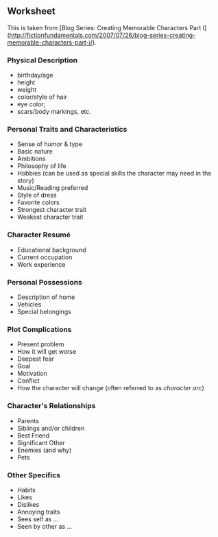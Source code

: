 
## Worksheet

This is taken from [Blog Series: Creating Memorable Characters Part I]
(http://fictionfundamentals.com/2007/07/26/blog-series-creating-memorable-characters-part-i/).

### Physical Description

 * birthday/age
 * height
 * weight
 * color/style of hair
 * eye color;
 * scars/body markings, etc.

### Personal Traits and Characteristics

 * Sense of humor & type
 * Basic nature
 * Ambitions
 * Philosophy of life
 * Hobbies (can be used as special skills the character may need in the story)
 * Music/Reading preferred
 * Style of dress
 * Favorite colors
 * Strongest character trait
 * Weakest character trait

### Character Resumé

 * Educational background
 * Current occupation
 * Work experience

### Personal Possessions

 * Description of home
 * Vehicles
 * Special belongings

### Plot Complications

 * Present problem
 * How it will get worse
 * Deepest fear
 * Goal
 * Motivation
 * Conflict
 * How the character will change (often referred to as *character arc*)

### Character's Relationships

 * Parents
 * Siblings and/or children
 * Best Friend
 * Significant Other
 * Enemies (and why)
 * Pets

### Other Specifics

 * Habits
 * Likes
 * Dislikes
 * Annoying traits
 * Sees self as ...
 * Seen by other as ...

